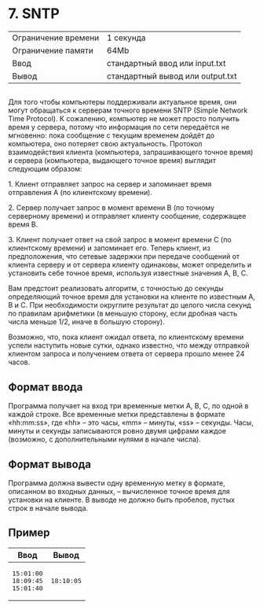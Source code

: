 <div class="problem-statement">
   <div class="header">
      <h1 class="title">7. SNTP</h1>
      <table>
         <tr class="time-limit">
            <td class="property-title">Ограничение времени</td>
            <td>1&nbsp;секунда</td>
         </tr>
         <tr class="memory-limit">
            <td class="property-title">Ограничение памяти</td>
            <td>64Mb</td>
         </tr>
         <tr class="input-file">
            <td class="property-title">Ввод</td>
            <td colspan="1">стандартный ввод или input.txt</td>
         </tr>
         <tr class="output-file">
            <td class="property-title">Вывод</td>
            <td colspan="1">стандартный вывод или output.txt</td>
         </tr>
      </table>
   </div>
   <h2></h2>
   <div class="legend"><span style="">
         <p>Для того чтобы компьютеры поддерживали актуальное время, они могут обращаться к серверам точного времени SNTP (Simple Network
            Time Protocol). К сожалению, компьютер не может просто получить время у сервера, потому что информация по сети передаётся
            не мгновенно: пока сообщение с текущим временем дойдёт до компьютера, оно потеряет свою актуальность. Протокол взаимодействия
            клиента (компьютера, запрашивающего точное время) и сервера (компьютера, выдающего точное время) выглядит следующим образом:
         </p></span><p>1. Клиент отправляет запрос на сервер и запоминает время отправления A (по клиентскому времени).</p>
      <p>2. Сервер получает запрос в момент времени B (по точному серверному времени) и отправляет клиенту сообщение, содержащее время
         B.
      </p>
      <p>3. Клиент получает ответ на свой запрос в момент времени C (по клиентскому времени) и запоминает его. Теперь клиент, из предположения,
         что сетевые задержки при передаче сообщений от клиента серверу и от сервера клиенту одинаковы, может определить и установить
         себе точное время, используя известные значения A, B, C.
      </p>
      <p>Вам предстоит реализовать алгоритм, с точностью до секунды определяющий точное время для установки на клиенте по известным
         A, B и C. При необходимости округлите результат до целого числа секунд по правилам арифметики (в меньшую сторону, если дробная
         часть числа меньше 1/2, иначе в большую сторону).
      </p>
      <p>Возможно, что, пока клиент ожидал ответа, по клиентскому времени успели наступить новые сутки, однако известно, что между
         отправкой клиентом запроса и получением ответа от сервера прошло менее 24 часов.
      </p>
   </div>
   <h2>Формат ввода</h2>
   <div class="input-specification"><span style="">
         <p>Программа получает на вход три временные метки A, B, C, по одной в каждой строке. Все временные метки представлены в формате
            «hh:mm:ss», где «hh» – это часы, «mm» – минуты, «ss» – секунды. Часы, минуты и секунды записываются ровно двумя цифрами каждое
            (возможно, с дополнительными нулями в начале числа).
         </p></span><p></p>
   </div>
   <h2>Формат вывода</h2>
   <div class="output-specification"><span style="">
         <p>Программа должна вывести одну временную метку в формате, описанном во входных данных, – вычисленное точное время для установки
            на клиенте. В выводе не должно быть пробелов, пустых строк в начале вывода.
         </p></span><p></p>
   </div>
   <h2>Пример</h2>
   <table class="sample-tests">
      <thead>
         <tr>
            <th>Ввод</th>
            <th>Вывод</th>
         </tr>
      </thead>
      <tbody>
         <tr>
            <td><pre>15:01:00
18:09:45
15:01:40
</pre></td>
            <td><pre>18:10:05
</pre></td>
         </tr>
      </tbody>
   </table>
</div></div>

